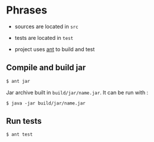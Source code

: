 # Phrases

- sources are located in `src`

- tests are located in `test`

- project uses [ant](https://ant.apache.org) to build and test

## Compile and build jar

```bash
$ ant jar
```
Jar archive built in `build/jar/name.jar`. It can be run with :
```
$ java -jar build/jar/name.jar
```

## Run tests

```bash
$ ant test
```


